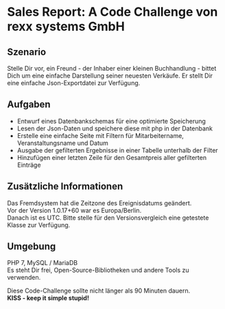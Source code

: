 # Sales Report: A Code Challenge von rexx systems GmbH

## Szenario
Stelle Dir vor, ein Freund - der Inhaber einer kleinen Buchhandlung - bittet Dich um eine einfache Darstellung seiner neuesten Verkäufe. Er stellt Dir eine einfache Json-Exportdatei zur Verfügung.

## Aufgaben
* Entwurf eines Datenbankschemas für eine optimierte Speicherung
* Lesen der Json-Daten und speichere diese mit php in der Datenbank
* Erstelle eine einfache Seite mit Filtern für Mitarbeitername, Veranstaltungsname und Datum
* Ausgabe der gefilterten Ergebnisse in einer Tabelle unterhalb der Filter
* Hinzufügen einer letzten Zeile für den Gesamtpreis aller gefilterten Einträge

## Zusätzliche Informationen
Das Fremdsystem hat die Zeitzone des Ereignisdatums geändert.  
Vor der Version 1.0.17+60 war es Europa/Berlin.  
Danach ist es UTC. Bitte stelle für den Versionsvergleich eine getestete Klasse zur Verfügung.

## Umgebung
PHP 7, MySQL / MariaDB  
Es steht Dir frei, Open-Source-Bibliotheken und andere Tools zu verwenden.

Diese Code-Challenge sollte nicht länger als 90 Minuten dauern.  
**KISS - keep it simple stupid!**
